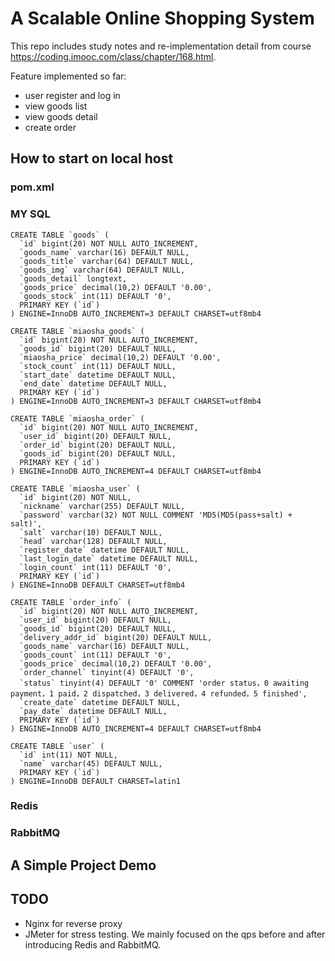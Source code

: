 # A Scalable Online Shopping System

This repo includes study notes and re-implementation detail from course https://coding.imooc.com/class/chapter/168.html.

Feature implemented so far:
* user register and log in
* view goods list
* view goods detail
* create order

## How to start on local host 
### pom.xml
### MY SQL
```
CREATE TABLE `goods` (
  `id` bigint(20) NOT NULL AUTO_INCREMENT,
  `goods_name` varchar(16) DEFAULT NULL,
  `goods_title` varchar(64) DEFAULT NULL,
  `goods_img` varchar(64) DEFAULT NULL,
  `goods_detail` longtext,
  `goods_price` decimal(10,2) DEFAULT '0.00',
  `goods_stock` int(11) DEFAULT '0',
  PRIMARY KEY (`id`)
) ENGINE=InnoDB AUTO_INCREMENT=3 DEFAULT CHARSET=utf8mb4

CREATE TABLE `miaosha_goods` (
  `id` bigint(20) NOT NULL AUTO_INCREMENT,
  `goods_id` bigint(20) DEFAULT NULL,
  `miaosha_price` decimal(10,2) DEFAULT '0.00',
  `stock_count` int(11) DEFAULT NULL,
  `start_date` datetime DEFAULT NULL,
  `end_date` datetime DEFAULT NULL,
  PRIMARY KEY (`id`)
) ENGINE=InnoDB AUTO_INCREMENT=3 DEFAULT CHARSET=utf8mb4

CREATE TABLE `miaosha_order` (
  `id` bigint(20) NOT NULL AUTO_INCREMENT,
  `user_id` bigint(20) DEFAULT NULL,
  `order_id` bigint(20) DEFAULT NULL,
  `goods_id` bigint(20) DEFAULT NULL,
  PRIMARY KEY (`id`)
) ENGINE=InnoDB AUTO_INCREMENT=4 DEFAULT CHARSET=utf8mb4

CREATE TABLE `miaosha_user` (
  `id` bigint(20) NOT NULL,
  `nickname` varchar(255) DEFAULT NULL,
  `password` varchar(32) NOT NULL COMMENT 'MD5(MD5(pass+salt) + salt)',
  `salt` varchar(10) DEFAULT NULL,
  `head` varchar(128) DEFAULT NULL,
  `register_date` datetime DEFAULT NULL,
  `last_login_date` datetime DEFAULT NULL,
  `login_count` int(11) DEFAULT '0',
  PRIMARY KEY (`id`)
) ENGINE=InnoDB DEFAULT CHARSET=utf8mb4

CREATE TABLE `order_info` (
  `id` bigint(20) NOT NULL AUTO_INCREMENT,
  `user_id` bigint(20) DEFAULT NULL,
  `goods_id` bigint(20) DEFAULT NULL,
  `delivery_addr_id` bigint(20) DEFAULT NULL,
  `goods_name` varchar(16) DEFAULT NULL,
  `goods_count` int(11) DEFAULT '0',
  `goods_price` decimal(10,2) DEFAULT '0.00',
  `order_channel` tinyint(4) DEFAULT '0',
  `status` tinyint(4) DEFAULT '0' COMMENT 'order status，0 awaiting payment，1 paid，2 dispatched，3 delivered，4 refunded，5 finished',
  `create_date` datetime DEFAULT NULL,
  `pay_date` datetime DEFAULT NULL,
  PRIMARY KEY (`id`)
) ENGINE=InnoDB AUTO_INCREMENT=4 DEFAULT CHARSET=utf8mb4

CREATE TABLE `user` (
  `id` int(11) NOT NULL,
  `name` varchar(45) DEFAULT NULL,
  PRIMARY KEY (`id`)
) ENGINE=InnoDB DEFAULT CHARSET=latin1
```
### Redis
### RabbitMQ
## A Simple Project Demo 


## TODO
* Nginx for reverse proxy
* JMeter for stress testing. We mainly focused on the qps before and after introducing Redis and RabbitMQ.
